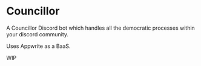 # Councillor
A Councillor Discord bot which handles all the democratic processes within your discord community.

Uses Appwrite as a BaaS.

WIP

